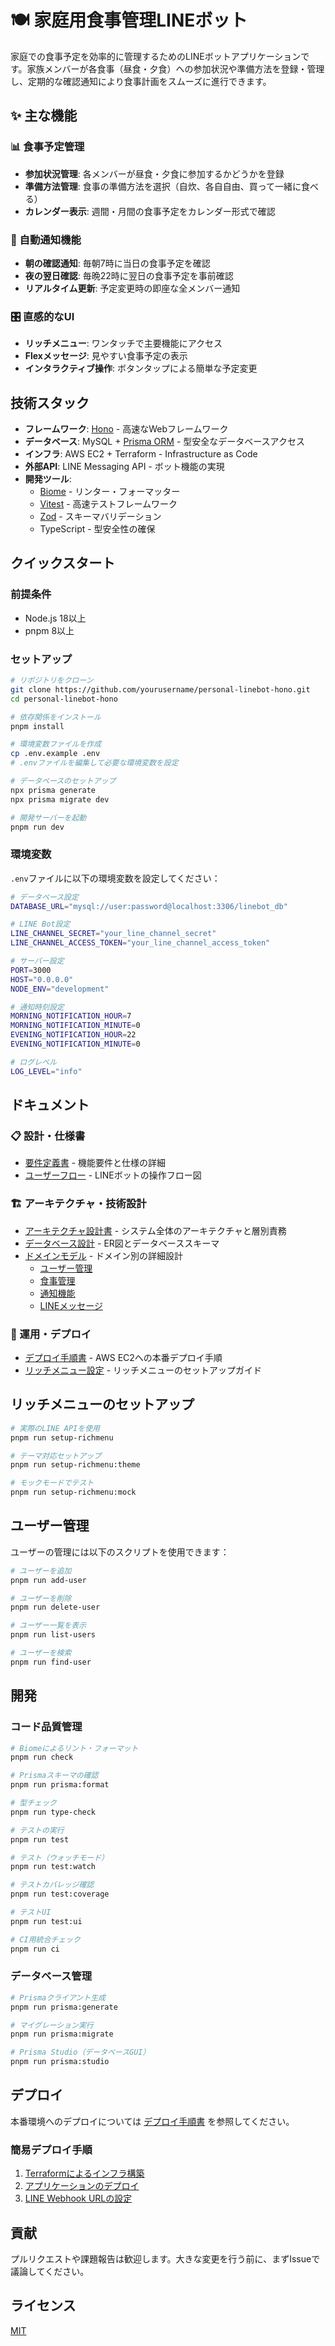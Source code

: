# 🍽️ 家庭用食事管理LINEボット

家庭での食事予定を効率的に管理するためのLINEボットアプリケーションです。家族メンバーが各食事（昼食・夕食）への参加状況や準備方法を登録・管理し、定期的な確認通知により食事計画をスムーズに進行できます。

## ✨ 主な機能

### 📊 食事予定管理
- **参加状況管理**: 各メンバーが昼食・夕食に参加するかどうかを登録
- **準備方法管理**: 食事の準備方法を選択（自炊、各自自由、買って一緒に食べる）
- **カレンダー表示**: 週間・月間の食事予定をカレンダー形式で確認

### 🔔 自動通知機能
- **朝の確認通知**: 毎朝7時に当日の食事予定を確認
- **夜の翌日確認**: 毎晩22時に翌日の食事予定を事前確認
- **リアルタイム更新**: 予定変更時の即座な全メンバー通知

### 🎛️ 直感的なUI
- **リッチメニュー**: ワンタッチで主要機能にアクセス
- **Flexメッセージ**: 見やすい食事予定の表示
- **インタラクティブ操作**: ボタンタップによる簡単な予定変更

## 技術スタック

- **フレームワーク**: [Hono](https://honojs.dev/) - 高速なWebフレームワーク
- **データベース**: MySQL + [Prisma ORM](https://www.prisma.io/) - 型安全なデータベースアクセス
- **インフラ**: AWS EC2 + Terraform - Infrastructure as Code
- **外部API**: LINE Messaging API - ボット機能の実現
- **開発ツール**: 
  - [Biome](https://biomejs.dev/) - リンター・フォーマッター
  - [Vitest](https://vitest.dev/) - 高速テストフレームワーク
  - [Zod](https://zod.dev/) - スキーマバリデーション
  - TypeScript - 型安全性の確保

## クイックスタート

### 前提条件

- Node.js 18以上
- pnpm 8以上

### セットアップ

```bash
# リポジトリをクローン
git clone https://github.com/yourusername/personal-linebot-hono.git
cd personal-linebot-hono

# 依存関係をインストール
pnpm install

# 環境変数ファイルを作成
cp .env.example .env
# .envファイルを編集して必要な環境変数を設定

# データベースのセットアップ
npx prisma generate
npx prisma migrate dev

# 開発サーバーを起動
pnpm run dev
```

### 環境変数

`.env`ファイルに以下の環境変数を設定してください：

```bash
# データベース設定
DATABASE_URL="mysql://user:password@localhost:3306/linebot_db"

# LINE Bot設定
LINE_CHANNEL_SECRET="your_line_channel_secret"
LINE_CHANNEL_ACCESS_TOKEN="your_line_channel_access_token"

# サーバー設定
PORT=3000
HOST="0.0.0.0"
NODE_ENV="development"

# 通知時刻設定
MORNING_NOTIFICATION_HOUR=7
MORNING_NOTIFICATION_MINUTE=0
EVENING_NOTIFICATION_HOUR=22
EVENING_NOTIFICATION_MINUTE=0

# ログレベル
LOG_LEVEL="info"
```

## ドキュメント

### 📋 設計・仕様書
- [要件定義書](docs/requirements.md) - 機能要件と仕様の詳細
- [ユーザーフロー](docs/user_flow.md) - LINEボットの操作フロー図

### 🏗️ アーキテクチャ・技術設計
- [アーキテクチャ設計書](docs/architecture.md) - システム全体のアーキテクチャと層別責務
- [データベース設計](docs/er_diagram.md) - ER図とデータベーススキーマ
- [ドメインモデル](docs/domain/) - ドメイン別の詳細設計
  - [ユーザー管理](docs/domain/users.md)
  - [食事管理](docs/domain/meal.md)
  - [通知機能](docs/domain/notification.md)
  - [LINEメッセージ](docs/domain/line_message.md)

### 🚀 運用・デプロイ
- [デプロイ手順書](docs/DEPLOYMENT.md) - AWS EC2への本番デプロイ手順
- [リッチメニュー設定](docs/RICHMENU.md) - リッチメニューのセットアップガイド

## リッチメニューのセットアップ

```bash
# 実際のLINE APIを使用
pnpm run setup-richmenu

# テーマ対応セットアップ
pnpm run setup-richmenu:theme

# モックモードでテスト
pnpm run setup-richmenu:mock
```

## ユーザー管理

ユーザーの管理には以下のスクリプトを使用できます：

```bash
# ユーザーを追加
pnpm run add-user

# ユーザーを削除
pnpm run delete-user

# ユーザー一覧を表示
pnpm run list-users

# ユーザーを検索
pnpm run find-user
```

## 開発

### コード品質管理

```bash
# Biomeによるリント・フォーマット
pnpm run check

# Prismaスキーマの確認
pnpm run prisma:format

# 型チェック
pnpm run type-check

# テストの実行
pnpm run test

# テスト（ウォッチモード）
pnpm run test:watch

# テストカバレッジ確認
pnpm run test:coverage

# テストUI
pnpm run test:ui

# CI用統合チェック
pnpm run ci
```

### データベース管理

```bash
# Prismaクライアント生成
pnpm run prisma:generate

# マイグレーション実行
pnpm run prisma:migrate

# Prisma Studio（データベースGUI）
pnpm run prisma:studio
```

## デプロイ

本番環境へのデプロイについては [デプロイ手順書](docs/DEPLOYMENT.md) を参照してください。

### 簡易デプロイ手順

1. [Terraformによるインフラ構築](docs/DEPLOYMENT.md#2-awsインフラのセットアップ)
2. [アプリケーションのデプロイ](docs/DEPLOYMENT.md#5-アプリケーションのデプロイ)
3. [LINE Webhook URLの設定](docs/DEPLOYMENT.md#7-line-webhook-urlの設定)

## 貢献

プルリクエストや課題報告は歓迎します。大きな変更を行う前に、まずIssueで議論してください。

## ライセンス

[MIT](LICENSE)